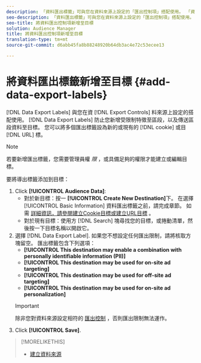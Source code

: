 ```yaml
---
description: 「資料匯出標籤」可與您在資料來源上設定的「匯出控制項」搭配使用。 「資料匯出標籤」可防止您新增受限制特徵至區段，以及傳送區段資料至目標。 您可以將多個匯出標籤設為新或現有的Cookie或URL目標。
seo-description: 「資料匯出標籤」可與您在資料來源上設定的「匯出控制項」搭配使用。 「資料匯出標籤」可防止您新增受限制特徵至區段，以及傳送區段資料至目標。 您可以將多個匯出標籤設為新或現有的Cookie或URL目標。
seo-title: 將資料匯出控制項新增至目標
solution: Audience Manager
title: 將資料匯出控制項新增至目標
translation-type: tm+mt
source-git-commit: d6abb45fa8b88248920b64db3ac4e72c53ecee13

---
```




# 將資料匯出標籤新增至目標 {#add-data-export-labels}

[!DNL Data Export Labels] 與您在資 [!DNL Export Controls] 料來源上設定的搭配使用。 [!DNL Data Export Labels] 防止您新增受限制特徵至區段，以及傳送區段資料至目標。 您可以將多個匯出標籤設為新的或現有的 [!DNL cookie] 或目 [!DNL URL] 標。

>[!NOTE]
>
>若要新增匯出標籤，您需要管理員權 *限* ，或具備足夠的權限才能建立或編輯目標。

<!-- t_export_labels.xml -->

要將導出標籤添加到目標：

1. Click **[!UICONTROL Audience Data]**:
   * 對於新目標：按一 **[!UICONTROL Create New Destination]**&#x200B;下。 在選擇 [!UICONTROL Basic Information] 資料匯出標籤之前，請完成章節。 如需 [詳細資訊，請參閱](../../features/destinations/create-cookie-destination.md)[建立Cookie目標或建立URL目標](../../features/destinations/create-url-destination.md) 。
   * 對於現有目標：使用方 [!DNL Search] 塊尋找您的目標，或捲動清單，然後按一下目標名稱以開啟它。
1. 選擇 [!DNL Data Export Label]. 如果您不想設定任何匯出限制，請將核取方塊留空。 匯出標籤包含下列選項：
   * **[!UICONTROL This destination may enable a combination with personally identifiable information (PII)]**
   * **[!UICONTROL This destination may be used for on-site ad targeting]**
   * **[!UICONTROL This destination may be used for off-site ad targeting]**
   * **[!UICONTROL This destination may be used for on-site ad personalization]**
   >[!IMPORTANT]
   >
   >除非您對資料來源設定相符的 [匯出控制](../../features/data-export-controls.md) ，否則匯出限制無法運作。
1. Click **[!UICONTROL Save]**.

>[!MORELIKETHIS]
>
>* [建立資料來源](../../features/manage-datasources.md#create-data-source)